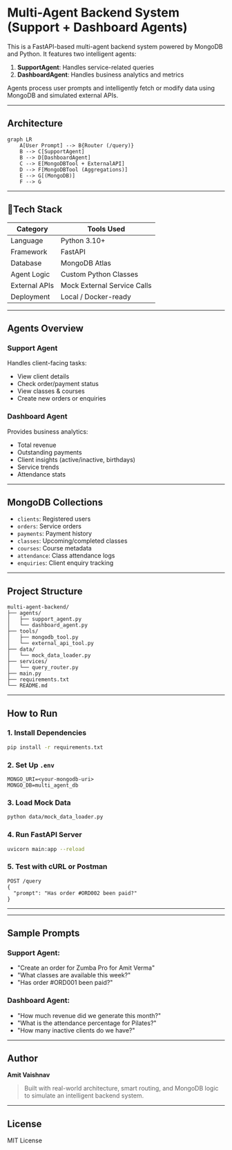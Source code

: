 #  Multi-Agent Backend System (Support + Dashboard Agents)

This is a FastAPI-based multi-agent backend system powered by MongoDB and Python. It features two intelligent agents:

1. **SupportAgent**: Handles service-related queries
2. **DashboardAgent**: Handles business analytics and metrics

Agents process user prompts and intelligently fetch or modify data using MongoDB and simulated external APIs.

---

## Architecture
```mermaid
graph LR
    A[User Prompt] --> B{Router (/query)}
    B --> C[SupportAgent]
    B --> D[DashboardAgent]
    C --> E[MongoDBTool + ExternalAPI]
    D --> F[MongoDBTool (Aggregations)]
    E --> G[(MongoDB)]
    F --> G
```

---

## 🚀Tech Stack

| Category      | Tools Used                  |
| ------------- | --------------------------- |
| Language      | Python 3.10+                |
| Framework     | FastAPI                     |
| Database      | MongoDB Atlas               |
| Agent Logic   | Custom Python Classes       |
| External APIs | Mock External Service Calls |
| Deployment    | Local / Docker-ready        |

---

## Agents Overview

### Support Agent

Handles client-facing tasks:

* View client details
* Check order/payment status
* View classes & courses
* Create new orders or enquiries

### Dashboard Agent

Provides business analytics:

* Total revenue
* Outstanding payments
* Client insights (active/inactive, birthdays)
* Service trends
* Attendance stats

---

## MongoDB Collections

* `clients`: Registered users
* `orders`: Service orders
* `payments`: Payment history
* `classes`: Upcoming/completed classes
* `courses`: Course metadata
* `attendance`: Class attendance logs
* `enquiries`: Client enquiry tracking

---

## Project Structure

```
multi-agent-backend/
├── agents/
│   ├── support_agent.py
│   └── dashboard_agent.py
├── tools/
│   ├── mongodb_tool.py
│   └── external_api_tool.py
├── data/
│   └── mock_data_loader.py
├── services/
│   └── query_router.py
├── main.py
├── requirements.txt
└── README.md
```

---

## How to Run

### 1. Install Dependencies

```bash
pip install -r requirements.txt
```

### 2. Set Up `.env`

```env
MONGO_URI=<your-mongodb-uri>
MONGO_DB=multi_agent_db
```

### 3. Load Mock Data

```bash
python data/mock_data_loader.py
```

### 4. Run FastAPI Server

```bash
uvicorn main:app --reload
```

### 5. Test with cURL or Postman

```http
POST /query
{
  "prompt": "Has order #ORD002 been paid?"
}
```

---

<!-- ## Bonus Features (Coming Soon)

* [ ] Multilingual query support (e.g., Hindi, French)
* [ ] Session memory for recent context
* [ ] RAG-based smart answering (GPT + Mongo) -->

---

## Sample Prompts

### Support Agent:

* "Create an order for Zumba Pro for Amit Verma"
* "What classes are available this week?"
* "Has order #ORD001 been paid?"

### Dashboard Agent:

* "How much revenue did we generate this month?"
* "What is the attendance percentage for Pilates?"
* "How many inactive clients do we have?"

---

## Author

**Amit Vaishnav**

> Built with real-world architecture, smart routing, and MongoDB logic to simulate an intelligent backend system.

---

## License

MIT License

